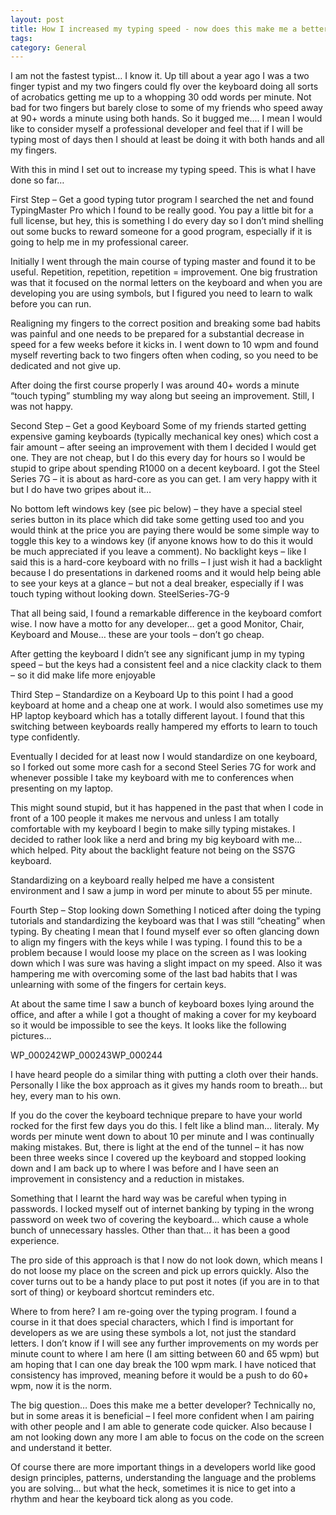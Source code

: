 ```yaml
---
layout: post
title: How I increased my typing speed - now does this make me a better developer?
tags: 
category: General
---
```

I am not the fastest typist… I know it. Up till about a year ago I was a two finger typist and my two fingers could fly over the keyboard doing all sorts of acrobatics getting me up to a whopping 30 odd words per minute. Not bad for two fingers but barely close to some of my friends who speed away at 90+ words a minute using both hands. So it bugged me…. I mean I would like to consider myself a professional developer and feel that if I will be typing most of days then I should at least be doing it with both hands and all my fingers.

With this in mind I set out to increase my typing speed. This is what I have done so far…

First Step – Get a good typing tutor program
I searched the net and found TypingMaster Pro which I found to be really good. You pay a little bit for a full license, but hey, this is something I do every day so I don’t mind shelling out some bucks to reward someone for a good program, especially if it is going to help me in my professional career.

Initially I went through the main course of typing master and found it to be useful. Repetition, repetition, repetition = improvement. One big frustration was that it focused on the normal letters on the keyboard and when you are developing you are using symbols, but I figured you need to learn to walk before you can run.

Realigning my fingers to the correct position and breaking some bad habits was painful and one needs to be prepared for a substantial decrease in speed for a few weeks before it kicks in. I went down to 10 wpm and found myself reverting back to two fingers often when coding, so you need to be dedicated and not give up.

After doing the first course properly I was around 40+ words a minute “touch typing” stumbling my way along but seeing an improvement. Still, I was not happy.

Second Step – Get a good Keyboard
Some of my friends started getting expensive gaming keyboards (typically mechanical key ones) which cost a fair amount – after seeing an improvement with them I decided I would get one. They are not cheap, but I do this every day for hours so I would be stupid to gripe about spending R1000 on a decent keyboard. I got the Steel Series 7G – it is about as hard-core as you can get. I am very happy with it but I do have two gripes about it…

No bottom left windows key (see pic below) – they have a special steel series button in its place which did take some getting used too and you would think at the price you are paying there would be some simple way to toggle this key to a windows key (if anyone knows how to do this it would be much appreciated if you leave a comment).
No backlight keys – like I said this is a hard-core keyboard with no frills – I just wish it had a backlight because I do presentations in darkened rooms and it would help being able to see your keys at a glance – but not a deal breaker, especially if I was touch typing without looking down.
SteelSeries-7G-9

That all being said, I found a remarkable difference in the keyboard comfort wise. I now have a motto for any developer… get a good Monitor, Chair, Keyboard and Mouse… these are your tools – don’t go cheap.

After getting the keyboard I didn’t see any significant jump in my typing speed – but the keys had a consistent feel and a nice clackity clack to them – so it did make life more enjoyable

Third Step – Standardize on a Keyboard
Up to this point I had a good keyboard at home and a cheap one at work. I would also sometimes use my HP laptop keyboard which has a totally different layout. I found that this switching between keyboards really hampered my efforts to learn to touch type confidently.

Eventually I decided for at least now I would standardize on one keyboard, so I forked out some more cash for a second Steel Series 7G for work and whenever possible I take my keyboard with me to conferences when presenting on my laptop.

This might sound stupid, but it has happened in the past that when I code in front of a 100 people it makes me nervous and unless I am totally comfortable with my keyboard I begin to make silly typing mistakes. I decided to rather look like a nerd and bring my big keyboard with me… which helped. Pity about the backlight feature not being on the SS7G keyboard.

Standardizing on a keyboard really helped me have a consistent environment and I saw a jump in word per minute to about 55 per minute.

Fourth Step – Stop looking down
Something I noticed after doing the typing tutorials and standardizing the keyboard was that I was still “cheating” when typing. By cheating I mean that I found myself ever so often glancing down to align my fingers with the keys while I was typing. I found this to be a problem because I would loose my place on the screen as I was looking down which I was sure was having a slight impact on my speed. Also it was hampering me with overcoming some of the last bad habits that I was unlearning with some of the fingers for certain keys.

At about the same time I saw a bunch of keyboard boxes lying around the office, and after a while I got a thought of making a cover for my keyboard so it would be impossible to see the keys. It looks like the following pictures…

WP_000242WP_000243WP_000244

I have heard people do a similar thing with putting a cloth over their hands. Personally I like the box approach as it gives my hands room to breath… but hey, every man to his own.

If you do the cover the keyboard technique prepare to have your world rocked for the first few days you do this. I felt like a blind man… literaly. My words per minute went down to about 10 per minute and I was continually making mistakes. But, there is light at the end of the tunnel – it has now been three weeks since I covered up the keyboard and stopped looking down and I am back up to where I was before and I have seen an improvement in consistency and a reduction in mistakes.

Something that I learnt the hard way was be careful when typing in passwords. I locked myself out of internet banking by typing in the wrong password on week two of covering the keyboard… which cause a whole bunch of unnecessary hassles. Other than that… it has been a good experience.

The pro side of this approach is that I now do not look down, which means I do not loose my place on the screen and pick up errors quickly. Also the cover turns out to be a handy place to put post it notes (if you are in to that sort of thing) or keyboard shortcut reminders etc.

Where to from here?
I am re-going over the typing program. I found a course in it that does special characters, which I find is important for developers as we are using these symbols a lot, not just the standard letters. I don’t know if I will see any further improvements on my words per minute count to where I am here (I am sitting between 60 and 65 wpm) but am hoping that I can one day break the 100 wpm mark. I have noticed that consistency has improved, meaning before it would be a push to do 60+ wpm, now it is the norm.

The big question…
Does this make me a better developer? Technically no, but in some areas it is beneficial – I feel more confident when I am pairing with other people and I am able to generate code quicker. Also because I am not looking down any more I am able to focus on the code on the screen and understand it better.

Of course there are more important things in a developers world like good design principles, patterns, understanding the language and the problems you are solving… but what the heck, sometimes it is nice to get into a rhythm and hear the keyboard tick along as you code.